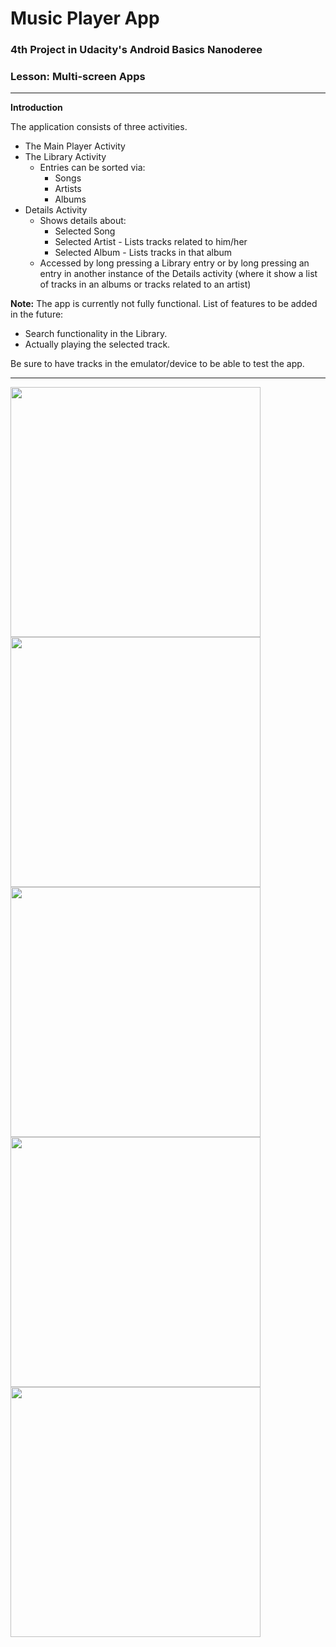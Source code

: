 
# Music Player App
### 4th Project in Udacity's Android Basics Nanoderee
### Lesson: Multi-screen Apps
-----

**Introduction**

The application consists of three activities.

 - The Main Player Activity
 - The Library Activity
	 - Entries can be sorted via:
		 - Songs
		 - Artists
		 - Albums
 - Details Activity
	 - Shows details about:
		 - Selected Song
		 - Selected Artist - Lists tracks related to him/her
		 - Selected Album - Lists tracks in that album
	 - Accessed by long pressing a Library entry or by long pressing an entry in another instance of the Details activity (where it show a list of tracks in an albums or tracks related to an artist)

**Note:**
The app is currently not fully functional.
List of features to be added in the future:

 - Search functionality in the Library.
 - Actually playing the selected track.

 Be sure to have tracks in the emulator/device to be able to test the app.

-----
<span>
<img src="https://i.imgur.com/3Uw5ucD.png" width="400" />
<img src="https://i.imgur.com/2wxUwxe.png" width="400" />
<img src="https://i.imgur.com/TDYUIWE.png" width="400" />
<img src="https://i.imgur.com/azlRFHE.png" width="400" />
<img src="https://i.imgur.com/3LJZdlU.png" width="400" />
</span>